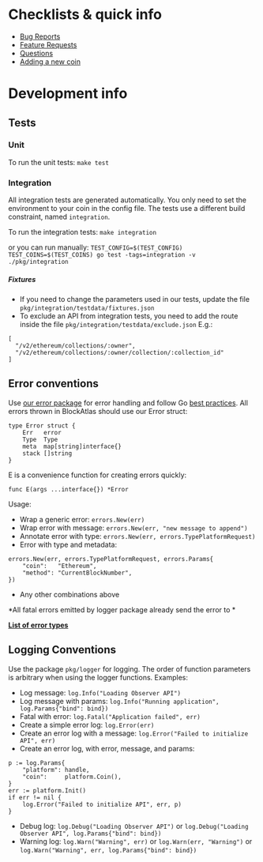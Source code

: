 # Checklists & quick info

 - [Bug Reports](https://github.com/Dharitri-org/blockatlas/blob/master/.github/ISSUE_TEMPLATE/bug_report.md)
 - [Feature Requests](https://github.com/Dharitri-org/blockatlas/blob/master/.github/ISSUE_TEMPLATE/feature_request.md)
 - [Questions](https://github.com/Dharitri-org/blockatlas/blob/master/.github/ISSUE_TEMPLATE/question.md**)
 - [Adding a new coin](https://github.com/Dharitri-org/blockatlas/blob/master/.github/PULL_REQUEST_TEMPLATE/new_blockchain.md)

# Development info

## Tests

### Unit
To run the unit tests: `make test`

### Integration
All integration tests are generated automatically. You only need to set the environment to your coin in the config file.
The tests use a different build constraint, named `integration`.

To run the integration tests: `make integration` 

or you can run manually: `TEST_CONFIG=$(TEST_CONFIG) TEST_COINS=$(TEST_COINS) go test -tags=integration -v ./pkg/integration`

##### Fixtures

 - If you need to change the parameters used in our tests, update the file `pkg/integration/testdata/fixtures.json`
 - To exclude an API from integration tests, you need to add the route inside the file `pkg/integration/testdata/exclude.json`
   E.g.:
```
[
  "/v2/ethereum/collections/:owner",
  "/v2/ethereum/collections/:owner/collection/:collection_id"
]
```

## Error conventions

Use [our error package](https://godoc.org/github.com/Dharitri-org/blockatlas/pkg/errors) for error handling
and follow Go [best practices](https://blog.golang.org/error-handling-and-go).
All errors thrown in BlockAtlas should use our Error struct:

```
type Error struct {
	Err   error
	Type  Type
	meta  map[string]interface{}
	stack []string
}
```

E is a convenience function for creating errors quickly:

`func E(args ...interface{}) *Error`

Usage: 
 - Wrap a generic error: `errors.New(err)`
 - Wrap error with message: `errors.New(err, "new message to append")`
 - Annotate error with type: `errors.New(err, errors.TypePlatformRequest)`
 - Error with type and metadata:
```
errors.New(err, errors.TypePlatformRequest, errors.Params{
    "coin":   "Ethereum",
    "method": "CurrentBlockNumber",
})
```
 - Any other combinations above


*All fatal errors emitted by logger package already send the error to *

__[List of error types](https://godoc.org/github.com/Dharitri-org/blockatlas/pkg/errors#Type)__

## Logging Conventions

Use the package `pkg/logger` for logging.
The order of function parameters is arbitrary when using the logger functions.
Examples:

 - Log message: `log.Info("Loading Observer API")`
 - Log message with params: `log.Info("Running application", log.Params{"bind": bind})`
 - Fatal with error: `log.Fatal("Application failed", err)`
 - Create a simple error log: `log.Error(err)`
 - Create an error log with a message: `log.Error("Failed to initialize API", err)`
 - Create an error log, with error, message, and params:
```
p := log.Params{
	"platform": handle,
	"coin":     platform.Coin(),
}
err := platform.Init()
if err != nil {
	log.Error("Failed to initialize API", err, p)
}
```
 - Debug log:
   `log.Debug("Loading Observer API")`
   or 
   `log.Debug("Loading Observer API", log.Params{"bind": bind})`
 - Warning log:
   `log.Warn("Warning", err)`
   or 
   `log.Warn(err, "Warning")`
   or 
   `log.Warn("Warning", err, log.Params{"bind": bind})`
